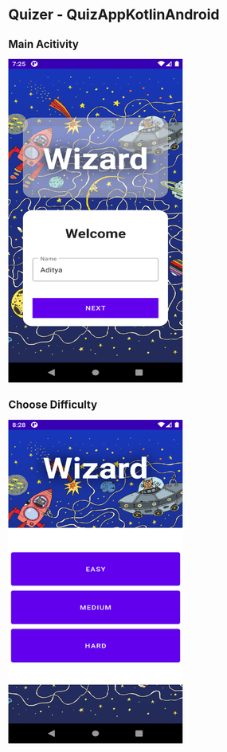 # Quizer - QuizAppKotlinAndroid


## Main Acitivity
<img src="screenshot/MainActivity.png" width="350" height="650"> 


## Choose Difficulty
<img src="screenshot/ChooseDifficulty.png" width="350" height="650">

